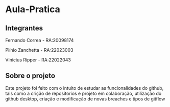 # Aula-Pratica

## Integrantes

Fernando Correa - RA:20098174

Plínio Zanchetta       - RA:22023003

Vinicius Ripper - RA:22022043

## Sobre o projeto
Este projeto foi feito com o intuito de estudar as funcionalidades do github, tais como a crição de repositorios e projeto em colaboração, utilização do github desktop, criação e modificação de novas breaches e tipos de gitflow

